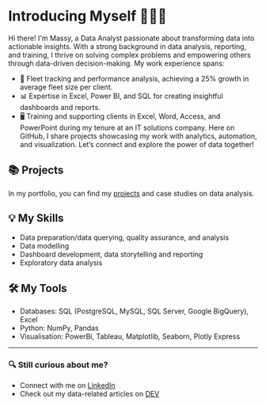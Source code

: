 # Introducing Myself 🙋🏻‍♀️
Hi there! I'm Massy, a Data Analyst passionate about transforming data into actionable insights.
With a strong background in data analysis, reporting, and training, I thrive on solving complex problems and empowering others through data-driven decision-making. My work experience spans:
- 🚛 Fleet tracking and performance analysis, achieving a 25% growth in average fleet size per client.
- 📊 Expertise in Excel, Power BI, and SQL for creating insightful dashboards and reports.
- 🖥️ Training and supporting clients in Excel, Word, Access, and PowerPoint during my tenure at an IT solutions company.
Here on GitHub, I share projects showcasing my work with analytics, automation, and visualization. Let’s connect and explore the power of data together!

## 📚 Projects 
In my portfolio, you can find my [projects](https://github.com/alumassy/Portfolio-Guide.git) and case studies on data analysis.

## 💡 My Skills
- Data preparation/data querying, quality assurance, and analysis
- Data modelling
- Dashboard development, data storytelling and reporting
- Exploratory data analysis

## 🛠️ My Tools
- Databases: SQL (PostgreSQL, MySQL, SQL Server, Google BigQuery), Excel
- Python: NumPy, Pandas
- Visualisation: PowerBi, Tableau, Matplotlib, Seaborn, Plotly Express
---
### 🔍 Still curious about me?
- Connect with me on [LinkedIn](https://www.linkedin.com/in/alumassy/)
- Check out my data-related articles on [DEV](https://dev.to/alumassy) 
